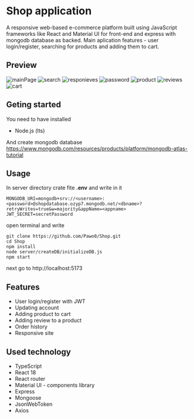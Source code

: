 # Shop application
A responsive web-based e-commerce platform built using JavaScript frameworks like React and Material UI for front-end and express with mongodb database as backed. Main aplication features - user login/register, searching for products and adding them to cart.

## Preview
![mainPage](https://github.com/user-attachments/assets/71192295-ce4e-4911-b75a-d053c48ae256)
![search](https://github.com/user-attachments/assets/aeb7acd4-4164-4323-a379-9a4fea034a08)
![responieves](https://github.com/user-attachments/assets/79ca130a-bb5c-429d-b925-375732e2c1a4)
![password](https://github.com/user-attachments/assets/dee7805c-cfb4-4b81-b5a8-41e709bf6141)
![product](https://github.com/user-attachments/assets/788d30e9-4c47-4ade-aad9-69424e470998)
![reviews](https://github.com/user-attachments/assets/3df8e3b4-4e6d-489f-8c78-69e765becb1f)
![cart](https://github.com/user-attachments/assets/a37a14b1-c020-4751-95b9-4c73583e6383)


## Geting started
You need to have installed
- Node.js (lts)


And create mongodb database https://www.mongodb.com/resources/products/platform/mongodb-atlas-tutorial

## Usage
In server directory crate fite **.env** and write in it 
```dotenv
MONGODB_URI=mongodb+srv://<username>:<password>@shopdatabase.ozyp7.mongodb.net/<dbname>?retryWrites=true&w=majority&appName=<appname>
JWT_SECRET=secretPassword
```
open terminal and write
```terminal
git clone https://github.com/Pawo0/Shop.git
cd Shop
npm install
node server/createDB/initializeDB.js 
npm start
```
next go to http://localhost:5173

## Features 
- User login/register with JWT
- Updating account
- Adding product to cart
- Adding review to a product
- Order history
- Responsive site

## Used technology
- TypeScript
- React 18
- React router
- Material UI - components library
- Express
- Mongoose
- JsonWebToken
- Axios
